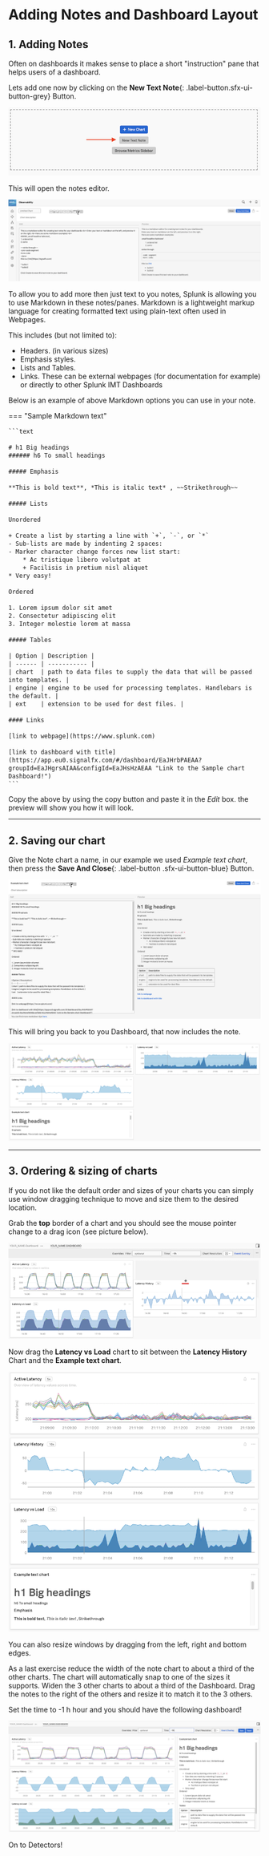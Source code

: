 # Adding Notes and Dashboard Layout

## 1. Adding Notes

Often on dashboards it makes sense to place a short "instruction" pane that helps users of a dashboard.

Lets add one now by clicking on the **New Text Note**{: .label-button.sfx-ui-button-grey} Button.

![three charts](../images/dashboards/M-Notes-0.png)

This will open the notes editor.

![Notes 1](../images/dashboards/M-Notes-1.png)

To allow you to add more then just text to you notes, Splunk is allowing you to use Markdown in these notes/panes.
Markdown is a lightweight markup language for creating formatted text using plain-text often used in Webpages.

This includes (but not limited to):

* Headers. (in various sizes)
* Emphasis styles.
* Lists and Tables.
* Links. These can be external webpages (for documentation for example) or directly to other Splunk IMT Dashboards

Below is an example of above Markdown options you can use in your note.

=== "Sample Markdown text"

    ```text

    # h1 Big headings
    ###### h6 To small headings

    ##### Emphasis

    **This is bold text**, *This is italic text* , ~~Strikethrough~~

    ##### Lists

    Unordered

    + Create a list by starting a line with `+`, `-`, or `*`
    - Sub-lists are made by indenting 2 spaces:
    - Marker character change forces new list start:
        * Ac tristique libero volutpat at
        + Facilisis in pretium nisl aliquet
    * Very easy!

    Ordered

    1. Lorem ipsum dolor sit amet
    2. Consectetur adipiscing elit
    3. Integer molestie lorem at massa

    ##### Tables

    | Option | Description |
    | ------ | ----------- |
    | chart  | path to data files to supply the data that will be passed into templates. |
    | engine | engine to be used for processing templates. Handlebars is the default. |
    | ext    | extension to be used for dest files. |

    #### Links

    [link to webpage](https://www.splunk.com)

    [link to dashboard with title](https://app.eu0.signalfx.com/#/dashboard/EaJHrbPAEAA?groupId=EaJHgrsAIAA&configId=EaJHsHzAEAA "Link to the Sample chart Dashboard!")
    ```
Copy the above by using the copy button and paste it in the *Edit* box.
the preview will show you how it will look.

---

## 2. Saving our chart

Give the Note chart a name, in our example we used *Example text chart*, then press the **Save And Close**{: .label-button .sfx-ui-button-blue} Button.

![saving note](../images/dashboards/M-Notes-2.png)

This will bring you back to you Dashboard, that now includes the note.

![three charts and note](../images/dashboards/M-Notes-3.png)

---

## 3. Ordering & sizing of charts

If you do not like the default order and sizes of your charts you can simply use window dragging technique to move and size them to the desired location.

Grab the **top** border of a chart and you should see the mouse pointer change to a drag icon (see picture below).

![dragging charts](../images/dashboards/M-Notes-4.png)

Now drag the **Latency vs Load** chart to sit between the **Latency History** Chart and the **Example text chart**.

![sizing](../images/dashboards/M-Notes-5.png)

You can also resize windows by dragging from the left, right and bottom edges.

As a last exercise reduce the width of the note chart to about a third of the other charts. The chart will automatically snap to one of the sizes it supports. Widen the 3 other charts to about a third of the Dashboard. Drag the notes to the right of the others and resize it to match it to the 3 others.

Set the time to -1 h hour and you should have the following dashboard!

![TaDA!](../images/dashboards/M-Notes-6.png)

On to Detectors!
